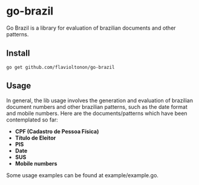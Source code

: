 # go-brazil

Go Brazil is a library for evaluation of brazilian documents and other patterns.

 ## Install
 
 ```
 go get github.com/flavioltonon/go-brazil
 ```
 
## Usage

In general, the lib usage involves the generation and evaluation of brazilian document numbers and other brazilian patterns, such as the date format and mobile numbers.
Here are the documents/patterns which have been contemplated so far:

- **CPF (Cadastro de Pessoa Física)**
- **Título de Eleitor**
- **PIS**
- **Date**
- **SUS**
- **Mobile numbers**

 Some usage examples can be found at example/example.go.
